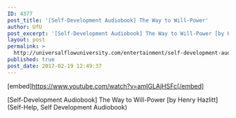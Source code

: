 ```yaml
---
ID: 4377
post_title: '[Self-Development Audiobook] The Way to Will-Power'
author: UfU
post_excerpt: '[Self-Development Audiobook] The Way to Will-Power [by Henry Hazlitt] (Self-Help, Self Development Audiobook)'
layout: post
permalink: >
  http://universalflowuniversity.com/entertainment/self-development-audiobook-the-way-to-will-power/
published: true
post_date: 2017-02-19 12:49:37
---
```

[embed]https://www.youtube.com/watch?v=amIGLAjHSFc[/embed]<br>
<p>[Self-Development Audiobook] The Way to Will-Power [by Henry Hazlitt] (Self-Help, Self Development Audiobook)</p>